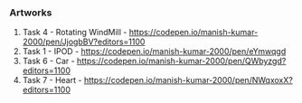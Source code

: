 ### Artworks

1. Task 4 - Rotating WindMill - https://codepen.io/manish-kumar-2000/pen/JjogbBV?editors=1100
2. Task 1 - IPOD - https://codepen.io/manish-kumar-2000/pen/eYmwqgd
6. Task 6 - Car - https://codepen.io/manish-kumar-2000/pen/QWbyzgd?editors=1100
7. Task 7 - Heart - https://codepen.io/manish-kumar-2000/pen/NWqxoxX?editors=1100
